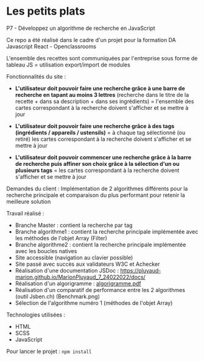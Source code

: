 # Les petits plats 
P7 - Développez un algorithme de recherche en JavaScript

Ce repo a été réalisé dans le cadre d'un projet pour la formation DA Javascript React - Openclassrooms

L'ensemble des recettes sont communiquées par l'entreprise sous forme de tableau JS = utilisation export/import de modules

Fonctionnalités du site : 
- **L'utilisateur doit pouvoir faire une recherche grâce à une barre de recherche en tapant au moins 3 lettres**
(recherche dans le titre de la recette + dans sa description + dans ses ingrédients) = l'ensemble des cartes correspondant à la recherche doivent s'afficher et se mettre à jour

- **L'utilisateur doit pouvoir faire une recherche grâce à des tags (ingrédients / appareils / ustensils)**
= à chaque tag sélectionné (ou retiré) les cartes correspondant à la recherche doivent s'afficher et se mettre à jour

- **L'utilisateur doit pouvoir commencer une recherche grâce à la barre de recherche puis affiner son choix grâce à la sélection d'un ou plusieurs tags** 
= les cartes correspondant à la recherche doivent s'afficher et se mettre à jour

Demandes du client : 
Implémentation de 2 algorithmes différents pour la recherche principale et comparaison du plus performant pour retenir la meilleure solution

Travail réalisé : 
- Branche Master : contient la recherche par tag
- Branche algorithme1 : contient la recherche principale implémentée avec les méthodes de l'objet Array (Filter)
- Branche algorithme2 : contient la recherche principale implémentée avec les boucles natives
- Site accessible (navigation au clavier possible)
- Site passé avec succès aux validateurs W3C et Achecker
- Réalisation d'une documentation JSDoc : https://pluyaud-marion.github.io/MarionPluyaud_7_24022022/docs/
- Réalisation d'un algorigramme : [algorigramme.pdf](https://github.com/Pluyaud-Marion/MarionPluyaud_7_24022022/files/8231171/algorigramme.pdf)
- Réalisation d'un comparatif de performance entre les 2 algorithmes (outil Jsben.ch)
(Benchmark.png)
- Sélection de l'algorithme numéro 1 (méthodes de l'objet Array)


Technologies utilisées : 
- HTML 
- SCSS
- JavaScript

Pour lancer le projet : 
`npm install`


